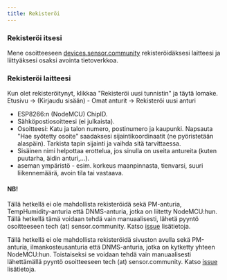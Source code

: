 ```yaml
---
title: Rekisteröi
---
```


### Rekisteröi itsesi

Mene osoitteeseen [devices.sensor.community](https://devices.sensor.community) rekisteröidäksesi laitteesi ja liittyäksesi osaksi avointa tietoverkkoa.


### Rekisteröi laitteesi
Kun olet rekisteröitynyt, klikkaa "Rekisteröi uusi tunnistin" ja täytä lomake.
Etusivu -> (Kirjaudu sisään) - Omat anturit -> Rekisteröi uusi anturi

* ESP8266:n (NodeMCU) ChipID.
* Sähköpostiosoitteesi (ei julkaista).
* Osoitteesi: Katu ja talon numero, postinumero ja kaupunki. Napsauta "Hae syötetty osoite" saadaksesi sijaintikoordinaatit (ne pyöristetään alaspäin). Tarkista tapin sijainti ja vaihda sitä tarvittaessa.
* Sisäinen nimi helpottaa erottelua, jos sinulla on useita antureita (kuten puutarha, äidin anturi,...).
* aseman ympäristö - esim. korkeus maanpinnasta, tienvarsi, suuri liikennemäärä, avoin tila tai vastaava.

#### NB!
Tällä hetkellä ei ole mahdollista rekisteröidä sekä PM-anturia, TempHumidity-anturia että DNMS-anturia, jotka on liitetty NodeMCU:hun.
Tällä hetkellä tämä voidaan tehdä vain manuaalisesti, lähetä pyyntö osoitteeseen tech (at) sensor.community.
Katso [issue](https://github.com/opendata-stuttgart/sensor.community/issues/117) lisätietoja.

Tällä hetkellä ei ole mahdollista rekisteröidä sivuston avulla sekä PM-anturia, ilmankosteusanturia että DNMS-anturia, jotka on kytketty yhteen NodeMCU:hun.
Toistaiseksi se voidaan tehdä vain manuaalisesti lähettämällä pyyntö osoitteeseen tech (at) sensor.community.
Katso [issue](https://github.com/opendata-stuttgart/sensor.community/issues/117
) lisätietoja.
